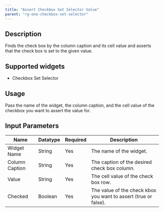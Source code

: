 ```yaml
---
title: "Assert Checkbox Set Selector Value"
parent: "rg-one-checkbox-set-selector"
---
```

## Description
Finds the check box by the column caption and its cell value and asserts that the check box is set to the given value.

## Supported widgets
+ Checkbox Set Selector


## Usage
Pass the name of the widget, the column caption, and the cell value of the checkbox you want to assert the value for.

## Input Parameters



Name | Datatype | Required | Description
---- | -------- | ------- |---------------
Widget Name | String | Yes | The name of the widget.
Column Caption | String | Yes | The caption of the desired check box column.
Value | String | Yes | The cell value of the check box row.
Checked | Boolean | Yes | The value of the check kbox you want to assert (true or false).
